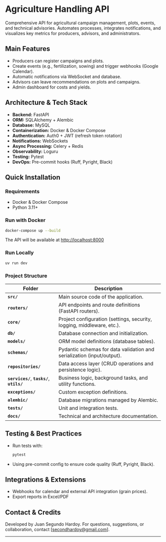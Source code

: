 # Agriculture Handling API

Comprehensive API for agricultural campaign management, plots, events, and technical advisories. Automates processes, integrates notifications, and visualizes key metrics for producers, advisors, and administrators.


## Main Features

- Producers can register campaigns and plots.
- Create events (e.g., fertilization, sowing) and trigger webhooks (Google Calendar).
- Automatic notifications via WebSocket and database.
- Advisors can leave recommendations on plots and campaigns.
- Admin dashboard for costs and yields.


## Architecture & Tech Stack

- **Backend:** FastAPI
- **ORM:** SQLAlchemy + Alembic
- **Database:** MySQL
- **Containerization:** Docker & Docker Compose
- **Authentication:** Auth0 + JWT (refresh token rotation)
- **Notifications:** WebSockets
- **Async Processing:** Celery + Redis
- **Observability:** Loguru
- **Testing:** Pytest
- **DevOps:** Pre-commit hooks (Ruff, Pyright, Black)


## Quick Installation

### Requirements
- Docker & Docker Compose
- Python 3.11+

### Run with Docker

```bash
docker-compose up --build
```
The API will be available at [http://localhost:8000](http://localhost:8000)

### Run Locally

```bash
uv run dev
```


### Project Structure
| Folder                                      | Description                                                            |
| ------------------------------------------- | ---------------------------------------------------------------------- |
| **`src/`**                                  | Main source code of the application.                                   |
| **`routers/`**                              | API endpoints and route definitions (FastAPI routers).                 |
| **`core/`**                                 | Project configuration (settings, security, logging, middleware, etc.). |
| **`db/`**                                   | Database connection and initialization.                                |
| **`models/`**                               | ORM model definitions (database tables).                               |
| **`schemas/`**                              | Pydantic schemas for data validation and serialization (input/output). |
| **`repositories/`**                         | Data access layer (CRUD operations and persistence logic).             |
| **`services/`**, **`tasks/`**, **`utils/`** | Business logic, background tasks, and utility functions.               |
| **`exceptions/`**                           | Custom exception definitions.                                          |
| **`alembic/`**                              | Database migrations managed by Alembic.                                |
| **`tests/`**                                | Unit and integration tests.                                            |
| **`docs/`**                                 | Technical and architecture documentation.                              |


## Testing & Best Practices

- Run tests with:
  ```bash
  pytest
  ```
- Using pre-commit config to ensure code quality (Ruff, Pyright, Black).



## Integrations & Extensions

- Webhooks for calendar and external API integration (grain prices).
- Export reports in Excel/PDF


## Contact & Credits

Developed by Juan Segundo Hardoy. For questions, suggestions, or collaboration, contact [secondhardoy@gmail.com].

---
